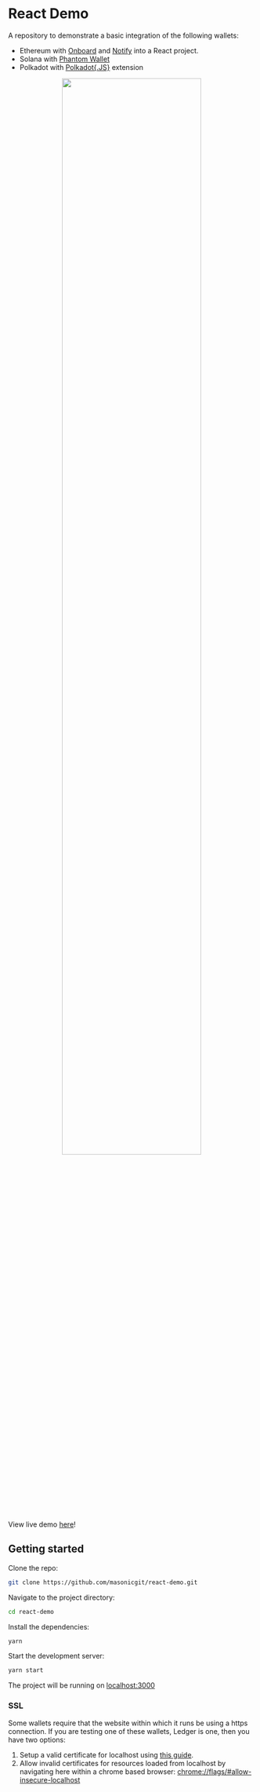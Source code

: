 # React Demo

A repository to demonstrate a basic integration of the following wallets:
- Ethereum with [Onboard](https://github.com/blocknative/onboard) and [Notify](https://github.com/blocknative/onboard) into a React project.
- Solana with [Phantom Wallet](https://phantom.app/)
- Polkadot with [Polkadot{.JS}](https://polkadot.js.org/extension/) extension


<div align="center">
  <img style="border-radius: 8px" width="75%" src="assets/react-demo.png">
</div>

View live demo [here](https://reactdemo.blocknative.com/)!

## Getting started

Clone the repo:

```bash
git clone https://github.com/masonicgit/react-demo.git
```

Navigate to the project directory:

```bash
cd react-demo
```

Install the dependencies:

```bash
yarn
```

Start the development server:

```bash
yarn start
```

The project will be running on [localhost:3000](http://localhost:3000)

### SSL
Some wallets require that the website within which it runs be using a https 
connection. If you are testing one of these wallets, Ledger is one, then you have
two options:
 1. Setup a valid certificate for localhost using [this guide](https://www.freecodecamp.org/news/how-to-set-up-https-locally-with-create-react-app/).
 2. Allow invalid certificates for resources loaded from localhost by navigating here within a chrome based browser: [chrome://flags/#allow-insecure-localhost](chrome://flags/#allow-insecure-localhost)
